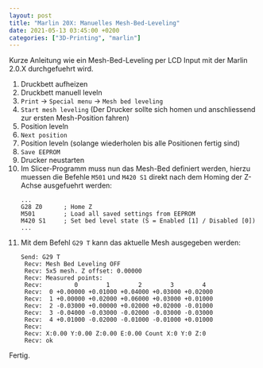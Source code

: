 ```yaml
---
layout: post
title: "Marlin 20X: Manuelles Mesh-Bed-Leveling"
date: 2021-05-13 03:45:00 +0200
categories: ["3D-Printing", "marlin"]
---
```

Kurze Anleitung wie ein Mesh-Bed-Leveling per LCD Input mit der Marlin 2.0.X durchgefuehrt wird.

1. Druckbett aufheizen
1. Druckbett manuell leveln
1. `Print` -> `Special menu` -> `Mesh bed leveling`
1. `Start mesh leveling` (Der Drucker sollte sich homen und anschliessend zur ersten Mesh-Position fahren)
1. Position leveln
1. `Next position`
1. Position leveln (solange wiederholen bis alle Positionen fertig sind)
1. `Save EEPROM`
1. Drucker neustarten
1. Im Slicer-Programm muss nun das Mesh-Bed definiert werden, hierzu muessen die Befehle `M501` und `M420 S1` direkt nach dem Homing der Z-Achse ausgefuehrt werden:
    ```
    ...
    G28 Z0      ; Home Z
    M501        ; Load all saved settings from EEPROM
    M420 S1     ; Set bed level state (S = Enabled [1] / Disabled [0])
    ...
    ```
1. Mit dem Befehl `G29 T` kann das aktuelle Mesh ausgegeben werden:
   ```
   Send: G29 T
    Recv: Mesh Bed Leveling OFF
    Recv: 5x5 mesh. Z offset: 0.00000
    Recv: Measured points:
    Recv:         0        1        2        3        4
    Recv:  0 +0.00000 +0.01000 +0.04000 +0.03000 +0.02000
    Recv:  1 +0.00000 +0.02000 +0.06000 +0.03000 +0.01000
    Recv:  2 -0.03000 +0.00000 +0.02000 +0.02000 -0.01000
    Recv:  3 -0.04000 -0.03000 -0.02000 -0.03000 -0.03000
    Recv:  4 +0.01000 -0.02000 -0.01000 -0.01000 +0.01000
    Recv: 
    Recv: X:0.00 Y:0.00 Z:0.00 E:0.00 Count X:0 Y:0 Z:0
    Recv: ok
   ```

Fertig.
